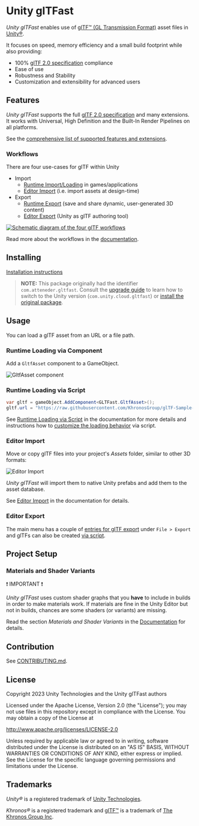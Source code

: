# Unity glTFast

*Unity glTFast* enables use of [glTF&trade; (GL Transmission Format)][gltf] asset files in [Unity&reg;][unity].

It focuses on speed, memory efficiency and a small build footprint while also providing:

- 100% [glTF 2.0 specification][gltf-spec] compliance
- Ease of use
- Robustness and Stability
- Customization and extensibility for advanced users

## Features

*Unity glTFast* supports the full [glTF 2.0 specification][gltf-spec] and many extensions. It works with Universal, High Definition and the Built-In Render Pipelines on all platforms.

See the [comprehensive list of supported features and extensions](./Documentation~/features.md).

### Workflows

There are four use-cases for glTF within Unity

- Import
  - [Runtime Import/Loading](./Documentation~/ImportRuntime.md) in games/applications
  - [Editor Import](./Documentation~/ImportEditor.md) (i.e. import assets at design-time)
- Export
  - [Runtime Export](./Documentation~/ExportRuntime.md) (save and share dynamic, user-generated 3D content)
  - [Editor Export](./Documentation~/ExportEditor.md) (Unity as glTF authoring tool)

[![Schematic diagram of the four glTF workflows](./Documentation~/Images/Unity-glTF-workflows.png "The four glTF workflows")][workflows]

Read more about the workflows in the [documentation][workflows].

## Installing

[Installation instructions](./Documentation~/installation.md)

> **NOTE:** This package originally had the identifier `com.atteneder.gltfast`. Consult the [upgrade guide](./Documentation~/UpgradeGuides.md#unity-fork) to learn how to switch to the Unity version (`com.unity.cloud.gltfast`) or [install the original package](./Documentation~/Original.md).

## Usage

You can load a glTF asset from an URL or a file path.

### Runtime Loading via Component

Add a `GltfAsset` component to a GameObject.

![GltfAsset component][gltfasset_component]

### Runtime Loading via Script

```C#
var gltf = gameObject.AddComponent<GLTFast.GltfAsset>();
gltf.url = "https://raw.githubusercontent.com/KhronosGroup/glTF-Sample-Models/master/2.0/Duck/glTF/Duck.gltf";
```

See [Runtime Loading via Script](./Documentation~/ImportRuntime.md#runtime-loading-via-script) in the documentation for more details and instructions how to [customize the loading behavior](./Documentation~/ImportRuntime.md#customize-loading-behavior) via script.

### Editor Import

Move or copy glTF files into your project's *Assets* folder, similar to other 3D formats:

![Editor Import][import-gif]

*Unity glTFast* will import them to native Unity prefabs and add them to the asset database.

See [Editor Import](./Documentation~/ImportEditor.md) in the documentation for details.

### Editor Export

The main menu has a couple of [entries for glTF export](./Documentation~/ExportEditor.md#export-from-the-main-menu) under `File > Export` and glTFs can also be
created [via script](./Documentation~/ExportEditor.md#export-via-script).

## Project Setup

### Materials and Shader Variants

❗ IMPORTANT ❗

*Unity glTFast* uses custom shader graphs that you **have** to include in builds in order to make materials work. If materials are fine in the Unity Editor but not in builds, chances are some shaders (or variants) are missing.

Read the section *Materials and Shader Variants* in the [Documentation](./Documentation~/ProjectSetup.md#materials-and-shader-variants) for details.

## Contribution

See [CONTRIBUTING.md](CONTRIBUTING.md).

## License

Copyright 2023 Unity Technologies and the Unity glTFast authors

Licensed under the Apache License, Version 2.0 (the "License");
you may not use files in this repository except in compliance with the License.
You may obtain a copy of the License at

   <http://www.apache.org/licenses/LICENSE-2.0>

Unless required by applicable law or agreed to in writing, software
distributed under the License is distributed on an "AS IS" BASIS,
WITHOUT WARRANTIES OR CONDITIONS OF ANY KIND, either express or implied.
See the License for the specific language governing permissions and
limitations under the License.

## Trademarks

*Unity&reg;* is a registered trademark of [Unity Technologies][unity].

*Khronos&reg;* is a registered trademark and [glTF&trade;][gltf] is a trademark of [The Khronos Group Inc][khronos].

[gltf-spec]: https://www.khronos.org/registry/glTF/specs/2.0/glTF-2.0.html
[gltf]: https://www.khronos.org/gltf
[gltfasset_component]: ./Documentation~/Images/gltfasset_component.png  "Inspector showing a GltfAsset component added to a GameObject"
[import-gif]: ./Documentation~/Images/import.gif  "Video showing glTF files being copied into the Assets folder and imported"
[khronos]: https://www.khronos.org
[unity]: https://unity.com
[workflows]: ./Documentation~/index.md#workflows
